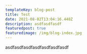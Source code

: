```yaml
---
templateKey: blog-post
title: Test
date: 2021-08-02T13:04:16.448Z
description: asdfasdfasdf
featuredpost: true
featuredimage: /img/blog-index.jpg
---
```

asdfasdfasdfasdfasdfasdfasdf